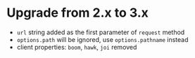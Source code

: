 # Upgrade from 2.x to 3.x

- `url` string added as the first parameter of `request` method
- `options.path` will be ignored, use `options.pathname` instead 
- client properties: `boom`, `hawk`, `joi` removed
